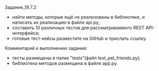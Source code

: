 Задание_19.7.2:
- найти методы, которые ещё не реализованы в библиотеке, и написать их реализацию в файле api.py;
- составить 10 различных тестов для рассматриваемого REST API-интерфейса; 
- готовые тест-кейсы разместите на GitHub и прислать ссылку.

Комментарий к выполнению задания:
- тесты размещены в папке "tests"(файл test_pet_friends.py);
- библиотека методов размещена в файле app.py.
